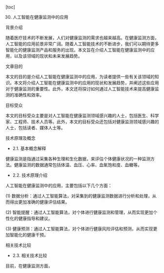 
[toc]                    
                
                
30. 人工智能在健康监测中的应用

背景介绍

随着医疗技术的不断发展，人们对健康监测的需求也越来越高。在健康监测方面，人工智能的应用前景非常广阔。随着人工智能技术的不断进步，我们可以期待更多智能化的健康监测产品和服务的出现。本文旨在介绍人工智能在健康监测中的应用，以及该领域的现状和未来发展趋势。

文章目的

本文的目的是介绍人工智能在健康监测中的应用，为读者提供一些有关该领域的知识。本文将介绍人工智能在健康监测中的应用的现状和发展趋势，并阐述这些应用对于健康监测的重要性。此外，本文还将探讨如何通过人工智能技术来提高健康监测的准确性和效率。

目标受众

本文的目标受众主要是对人工智能在健康监测领域感兴趣的人士，包括医生、科学家、工程师、技术人员等。此外，本文的目标受众还包括对健康监测领域感兴趣的人士，包括读者、媒体人士等。

技术原理及概念

- 2.1. 基本概念解释

健康监测是指通过采集各种生理和生化数据，来评估个体健康状况的一种监测方法。健康监测的数据通常包括体温、血压、心率、血氧饱和度、血糖等。

- 2.2. 技术原理介绍

人工智能在健康监测中的应用，主要包括以下几个方面：

(1) 数据分析：通过人工智能算法，对采集到的健康监测数据进行分析和处理，从而得出更加准确的健康评估结果。

(2) 智能提醒：通过人工智能算法，对个体进行健康监测和管理，从而实现更加个性化的健康指导和建议。

(3) 健康预测：通过人工智能算法，对个体进行健康风险评估和预测，从而实现更加智能化的健康干预。

相关技术比较

- 2.3. 相关技术比较

目前，在健康监测方面，


